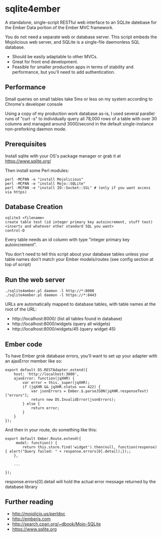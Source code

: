 # sqlite4ember

A standalone, single-script RESTful web interface to an SQLite 
datebase for the Ember Data portion of the Ember MVC framework.

You do not need a separate web or database server.  This script embeds the Mojolicious web server,
and SQLite is a single-file daemonless SQL database.

* Should be easily adaptable to other MVCs.  
* Great for front end development.  
* Feasible for smaller production apps in terms of stability and performance, but you'll need to add authentication.

## Performance
Small queries on small tables take 5ms or less on my system according to Chrome's developer console

Using a copy of my production work database as-is, I used several parallel runs of "curl -s" to individually query all 78,000 rows of a table with over 30 columns and managed around 3000/second in the default single-instance non-preforking daemon mode.  

## Prerequisites
Install sqlite with your OS's package manager or grab it at https://www.sqlite.org/

Then install some Perl modules:
```
perl -MCPAN -e "install Mojolicious"
perl -MCPAN -e "install Mojo::SQLite"
perl -MCPAN -e "install IO::Socket::SSL" # (only if you want access via https)
```

## Database Creation
```
sqlite3 <filename>
create table test (id integer primary key autoincrement, stuff text)
<inserts and whatever other standard SQL you want>
control-D
```

Every table needs an id column with type "integer primary key autoincrement".

You don't need to tell this script about your database tables unless your table names don't
match your Ember models/routes (see config section at top of script)

## Run the web server
```
./sqlite4ember.pl daemon -l http://*:8000
./sqlite4ember.pl daemon -l https://*:8443
```

URLs are automatically mapped to database tables, with table names at the root of the URL:

* http://localhost:8000/            (list all tables found in database)
* http://localhost:8000/widgets     (query all widgets)
* http://localhost:8000/widgets/45  (query widget 45)

## Ember code

To have Ember grok database errors, you'll want to set up your adapter with an ajaxError
member like so:

```
export default DS.RESTAdapter.extend({
    host: 'http://localhost:3000',
    ajaxError: function(jqXHR) {
        var error = this._super(jqXHR);
        if (jqXHR && jqXHR.status === 422) {
            var jsonErrors = Ember.$.parseJSON(jqXHR.responseText)["errors"]; 
            return new DS.InvalidError(jsonErrors);
        } else {
            return error;
        }
    }
});
```

And then in your route, do something like this:

```
export default Ember.Route.extend({
     model: function() {
        return this.store.find('widget').then(null, function(response) { alert("Query failed: " + response.errors[0].detail);});;
    },

    ...

});
```

response.errors[0].detail will hold the actual error message returned by the database library

## Further reading
* http://mojolicio.us/perldoc
* http://emberjs.com
* http://search.cpan.org/~dbook/Mojo-SQLite   
* https://www.sqlite.org
